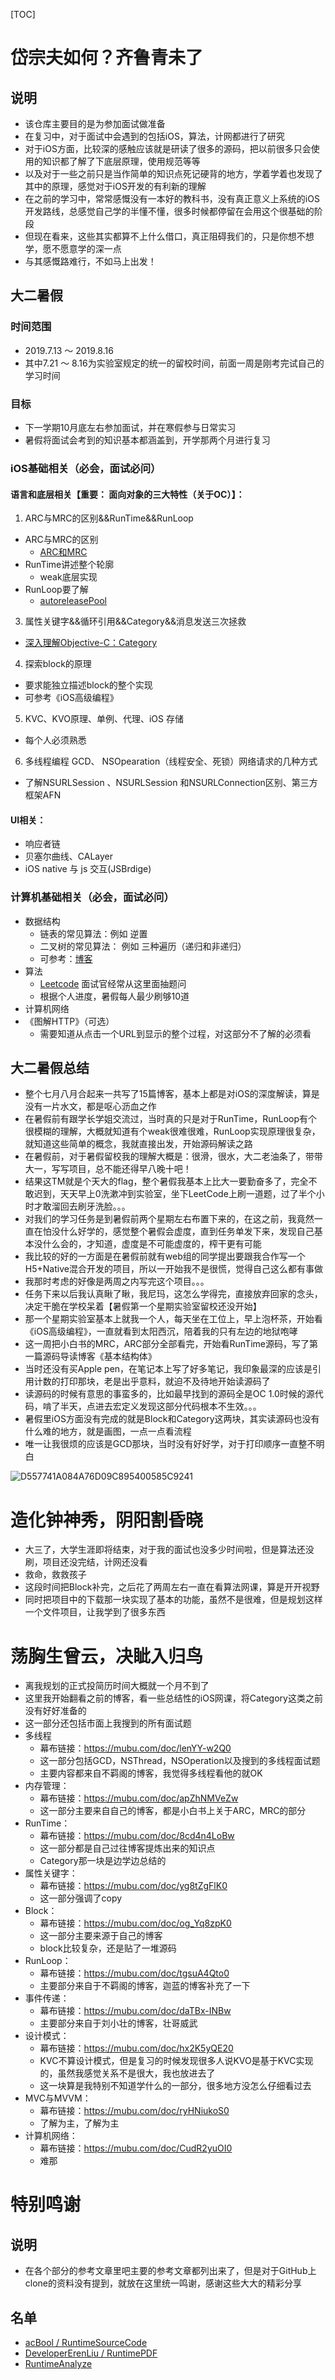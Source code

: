 [TOC]
# 岱宗夫如何？齐鲁青未了

## 说明

- 该仓库主要目的是为参加面试做准备
- 在复习中，对于面试中会遇到的包括iOS，算法，计网都进行了研究
- 对于iOS方面，比较深的感触应该就是研读了很多的源码，把以前很多只会使用的知识都了解了下底层原理，使用规范等等
- 以及对于一些之前只是当作简单的知识点死记硬背的地方，学着学着也发现了其中的原理，感觉对于iOS开发的有利新的理解
- 在之前的学习中，常常感慨没有一本好的教科书，没有真正意义上系统的iOS开发路线，总感觉自己学的半懂不懂，很多时候都停留在会用这个很基础的阶段
- 但现在看来，这些其实都算不上什么借口，真正阻碍我们的，只是你想不想学，愿不愿意学的深一点
- 与其感慨路难行，不如马上出发！

## 大二暑假

### 时间范围

- 2019.7.13 ～ 2019.8.16
- 其中7.21 ～ 8.16为实验室规定的统一的留校时间，前面一周是刚考完试自己的学习时间

### 目标

- 下一学期10月底左右参加面试，并在寒假参与日常实习
- 暑假将面试会考到的知识基本都涵盖到，开学那两个月进行复习

### iOS基础相关（必会，面试必问）

#### 语言和底层相关【重要： 面向对象的三大特性（关于OC）】：

1. ARC与MRC的区别&&RunTime&&RunLoop
  - ARC与MRC的区别
    - [ARC和MRC](https://www.jianshu.com/p/5eac83471b23)
  - RunTime讲述整个轮廓
    - weak底层实现
  - RunLoop要了解
    - [autoreleasePool](http://blog.leichunfeng.com/blog/2015/05/31/objective-c-autorelease-pool-implementation-principle/)
3. 属性关键字&&循环引用&&Category&&消息发送三次拯救
  - [深入理解Objective-C：Category](https://tech.meituan.com/2015/03/03/diveintocategory.html)
4. 探索block的原理
  - 要求能独立描述block的整个实现
  -  可参考《iOS高级编程》
5. KVC、KVO原理、单例、代理、iOS 存储
  - 每个人必须熟悉
6. 多线程编程 GCD、 NSOpearation（线程安全、死锁）网络请求的几种方式
  - 了解NSURLSession 、NSURLSession 和NSURLConnection区别、第三方框架AFN
#### UI相关：
- 响应者链
- 贝塞尔曲线、CALayer
- iOS native 与 js 交互(JSBrdige)

### 计算机基础相关（必会，面试必问）

- 数据结构
	- 链表的常见算法：例如 逆置
	- 二叉树的常见算法： 例如 三种遍历（递归和非递归）
	- 可参考：[博客](https://blog.csdn.net/qq_38499859/article/list/2?)
- 算法
  - [Leetcode](https://leetcode-cn.com) 面试官经常从这里面抽题问
  - 根据个人进度，暑假每人最少刷够10道
- 计算机网络
- 《图解HTTP》（可选）
	- 需要知道从点击一个URL到显示的整个过程，对这部分不了解的必须看

## 大二暑假总结

- 整个七月八月合起来一共写了15篇博客，基本上都是对iOS的深度解读，算是没有一片水文，都是呕心沥血之作
- 在暑假前有跟学长学姐交流过，当时真的只是对于RunTime，RunLoop有个很模糊的理解，大概就知道有个weak很难很难，RunLoop实现原理很复杂，就知道这些简单的概念，我就直接出发，开始源码解读之路
- 在暑假前，对于暑假留校我的理解大概是：很滑，很水，大二老油条了，带带大一，写写项目，总不能还得早八晚十吧！
- 结果这TM就是个天大的flag，整个暑假我基本上比大一要勤奋多了，完全不敢迟到，天天早上0洗漱冲到实验室，坐下LeetCode上刷一道题，过了半个小时才敢溜回去刷牙洗脸。。。
- 对我们的学习任务是到暑假前两个星期左右布置下来的，在这之前，我竟然一直在怕没什么好学的，感觉整个暑假会虚度，直到任务单发下来，发现自己基本没什么会的，才知道，虚度是不可能虚度的，榨干更有可能
- 我比较的好的一方面是在暑假前就有web组的同学提出要跟我合作写一个H5+Native混合开发的项目，所以一开始我不是很慌，觉得自己这么都有事做
- 我那时考虑的好像是两周之内写完这个项目。。。
- 任务下来以后我认真瞅了瞅，我尼玛，这怎么学得完，直接放弃回家的念头，决定干脆在学校呆着【暑假第一个星期实验室留校还没开始】
- 那一个星期实验室基本上就我一个人，每天坐在工位上，早上泡杯茶，开始看《iOS高级编程》，一直就看到太阳西沉，陪着我的只有左边的地狱咆哮
- 这一周把小白书的MRC，ARC部分全部看完，开始看RunTime源码，写了第一篇源码导读博客《基本结构体》
- 当时还没有买Apple pen，在笔记本上写了好多笔记，我印象最深的应该是引用计数的打印那块，老是出乎意料，就迫不及待地开始读源码了
- 读源码的时候有意思的事蛮多的，比如最早找到的源码全是OC 1.0时候的源代码，啃了半天，点进去宏定义发现这部分代码根本不生效。。。
- 暑假里iOS方面没有完成的就是Block和Category这两块，其实读源码也没有什么难的地方，就是画图，一点一点看流程
- 唯一让我很烦的应该是GCD那块，当时没有好好学，对于打印顺序一直整不明白

![D557741A084A76D09C895400585C9241](https://tva1.sinaimg.cn/large/006y8mN6ly1g90644wcwlj30to0m8aee.jpg)

# 造化钟神秀，阴阳割昏晓

- 大三了，大学生涯即将结束，对于我的面试也没多少时间啦，但是算法还没刷，项目还没完结，计网还没看
- 救命，救救孩子
- 这段时间把Block补完，之后花了两周左右一直在看算法网课，算是开开视野
- 同时把项目中的下载那一块实现了基本的功能，虽然不是很难，但是规划这样一个文件项目，让我学到了很多东西

# 荡胸生曾云，决眦入归鸟

- 离我规划的正式投简历时间大概就一个月不到了
- 这里我开始翻看之前的博客，看一些总结性的iOS网课，将Category这类之前没有好好准备的
- 这一部分还包括市面上我搜到的所有面试题
- 多线程
  - 幕布链接：https://mubu.com/doc/lenYY-w2Q0
  - 这一部分包括GCD，NSThread，NSOperation以及搜到的多线程面试题
  - 主要内容都来自不羁阁的博客，我觉得多线程看他的就OK
- 内存管理：
  - 幕布链接：https://mubu.com/doc/apZhNMVeZw
  - 这一部分主要来自自己的博客，都是小白书上关于ARC，MRC的部分
- RunTime：
  - 幕布链接：https://mubu.com/doc/8cd4n4LoBw
  - 这一部分都是自己过往博客提炼出来的知识点
  - Category那一块是边学边总结的
- 属性关键字：
  - 幕布链接：https://mubu.com/doc/yg8tZgFlK0
  - 这一部分强调了copy
- Block：
  - 幕布链接：https://mubu.com/doc/og_Yq8zpK0
  - 这一部分主要来源于自己的博客
  - block比较复杂，还是贴了一堆源码
- RunLoop：
  - 幕布链接：https://mubu.com/doc/tgsuA4Qto0
  - 主要部分来自于不羁阁的博客，迦蓝的博客补充了一下
- 事件传递：
  - 幕布链接：https://mubu.com/doc/daTBx-INBw
  - 主要部分来自于刘小壮的博客，壮哥威武
- 设计模式：
  - 幕布链接：https://mubu.com/doc/hx2K5yQE20
  - KVC不算设计模式，但是复习的时候发现很多人说KVO是基于KVC实现的，虽然我感觉关系不是很大，我也放进去了
  - 这一块算是我特别不知道学什么的一部分，很多地方没怎么仔细看过去
- MVC与MVVM：
  - 幕布链接：https://mubu.com/doc/ryHNiukoS0
  - 了解为主，了解为主
- 计算机网络：
  - 幕布链接：https://mubu.com/doc/CudR2yuOI0
  - 难那

# 特别鸣谢

## 说明
- 在各个部分的参考文章里吧主要的参考文章都列出来了，但是对于GitHub上clone的资料没有提到，就放在这里统一鸣谢，感谢这些大大的精彩分享
## 名单
- [acBool / RuntimeSourceCode](https://github.com/acBool/RuntimeSourceCode)
- [DeveloperErenLiu / RuntimePDF](https://github.com/DeveloperErenLiu/RuntimePDF)
- [RuntimeAnalyze](https://github.com/DeveloperErenLiu/RuntimeAnalyze)
